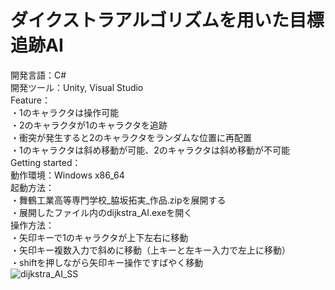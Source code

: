 # ダイクストラアルゴリズムを用いた目標追跡AI  
開発言語：C#  
開発ツール：Unity, Visual Studio  
Feature：  
・1のキャラクタは操作可能    
・2のキャラクタが1のキャラクタを追跡  
・衝突が発生すると2のキャラクタをランダムな位置に再配置  
・1のキャラクタは斜め移動が可能、2のキャラクタは斜め移動が不可能  
Getting started：  
  動作環境：Windows x86_64  
  起動方法：  
  ・舞鶴工業高等専門学校_脇坂拓実_作品.zipを展開する   
  ・展開したファイル内のdijkstra_AI.exeを開く  
  操作方法：  
  ・矢印キーで1のキャラクタが上下左右に移動  
  ・矢印キー複数入力で斜めに移動（上キーと左キー入力で左上に移動）  
  ・shiftを押しながら矢印キー操作ですばやく移動  
  ![dijkstra_AI_SS](https://user-images.githubusercontent.com/84891390/120138449-7b12e300-c211-11eb-9c37-87ccadb5d029.png)  
  





